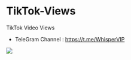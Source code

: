# TikTok-Views

TikTok Video Views

- TeleGram Channel : https://t.me/WhisperVIP

<img src="https://img.shields.io/badge/PYTHON-black?style=for-the-badge&logo=python&logoColor=gold"/>
